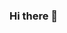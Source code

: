 ### Hi there 👋

<!--
** I am a Frontend web developer through self learning. 
The following are the languages that i speak
a. `HTML and HTML5`
b. `CSS and CSS3`
c. `Javascript`
d. `Angular`
e.  `React`

Here are some ideas to get you started:

- 🔭 I’m currently working on ...
- 🌱 I’m currently learning ...
- 👯 I’m looking to collaborate on ...
- 🤔 I’m looking for help with ...
- 💬 Ask me about ...
- 📫 How to reach me: ...
- 😄 Pronouns: ...
- ⚡ Fun fact: ...
-->
